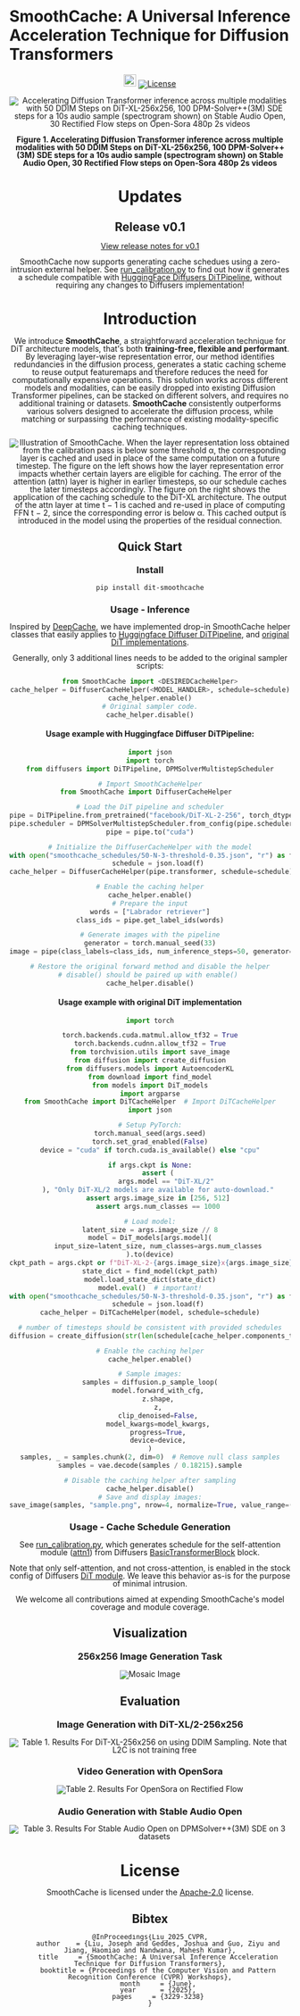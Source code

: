 # SmoothCache: A Universal Inference Acceleration Technique for Diffusion Transformers

<div align="center" style="line-height: 1;">
    <a href="https://arxiv.org/pdf/2411.10510" target="_blank"><img src="https://img.shields.io/badge/ArXiv-Paper-b5212f.svg?logo=arxiv" height="22px"></a>
  <a href="https://github.com/Roblox/SmoothCache/blob/main/LICENSE"><img src="https://img.shields.io/badge/License-Apache_2.0-green" alt="License"></a>
<div align="center" style="line-height: 1;">
</div>


<!-- <div align="center">
  <img src="https://github.com/Roblox/SmoothCache/blob/main/assets/TeaserFigureFlat.png" width="100%" ></img>
  <br>
  <em>
      (Accelerating Diffusion Transformer inference across multiple modalities with 50 DDIM Steps on DiT-XL-256x256, 100 DPM-Solver++(3M) SDE steps for a 10s audio sample (spectrogram shown) on Stable Audio Open, 30 Rectified Flow steps on Open-Sora 480p 2s videos) 
  </em>
</div>
<br> -->

![Accelerating Diffusion Transformer inference across multiple modalities with 50 DDIM Steps on DiT-XL-256x256, 100 DPM-Solver++(3M) SDE steps for a 10s audio sample (spectrogram shown) on Stable Audio Open, 30 Rectified Flow steps on Open-Sora 480p 2s videos](assets/TeaserFigureFlat.png)

**Figure 1. Accelerating Diffusion Transformer inference across multiple modalities with 50 DDIM Steps on DiT-XL-256x256, 100 DPM-Solver++(3M) SDE steps for a 10s audio sample (spectrogram shown) on Stable Audio Open, 30 Rectified Flow steps on Open-Sora 480p 2s videos**


# Updates

## Release v0.1

[View release notes for v0.1](https://github.com/Roblox/SmoothCache/releases/tag/v0.1)

SmoothCache now supports generating cache schedues using a zero-intrusion external helper. See [run_calibration.py](./examples/run_calibration.py) to find out how it generates a schedule compatible with [HuggingFace Diffusers DiTPipeline](https://github.com/huggingface/diffusers/blob/main/src/diffusers/pipelines/dit/pipeline_dit.py), without requiring any changes to Diffusers implementation!


# Introduction
We introduce **SmoothCache**, a straightforward acceleration technique for DiT architecture models, that's both **training-free, flexible and performant**. By leveraging layer-wise representation error, our method identifies redundancies in the diffusion process, generates a static caching scheme to reuse output featuremaps and therefore reduces the need for computationally expensive operations. This solution works across different models and modalities, can be easily dropped into existing Diffusion Transformer pipelines, can be stacked on different solvers, and requires no additional training or datasets. **SmoothCache** consistently outperforms various solvers designed to accelerate the diffusion process, while matching or surpassing the performance of existing modality-specific caching techniques.


![Illustration of SmoothCache. When the layer representation loss obtained from the calibration pass is below some threshold α, the corresponding layer is cached and used in place of the same computation on a future timestep. The figure on the left shows how the layer representation error impacts whether certain layers are eligible for caching. The error of the attention (attn) layer is higher in earlier timesteps, so our schedule caches the later timesteps accordingly. The figure on the right shows the application of the caching schedule to the DiT-XL architecture. The output of the attn layer at time t − 1 is cached and re-used in place of computing FFN t − 2, since the corresponding error is below α. This cached output is introduced in the model using the properties of the residual connection.](assets/SmoothCache2.png)

## Quick Start

### Install
```bash
pip install dit-smoothcache
```

### Usage - Inference

Inspired by [DeepCache](https://raw.githubusercontent.com/horseee/DeepCache), we have implemented drop-in SmoothCache helper classes that easily applies to [Huggingface Diffuser DiTPipeline](https://github.com/huggingface/diffusers/tree/main/src/diffusers/pipelines/dit), and [original DiT implementations](https://github.com/facebookresearch/DiT).

Generally, only 3 additional lines needs to be added to the original sampler scripts:
```python
from SmoothCache import <DESIREDCacheHelper>
cache_helper = DiffuserCacheHelper(<MODEL_HANDLER>, schedule=schedule)
cache_helper.enable()
# Original sampler code.
cache_helper.disable()
```

#### Usage example with Huggingface Diffuser DiTPipeline:
```python
import json
import torch
from diffusers import DiTPipeline, DPMSolverMultistepScheduler

# Import SmoothCacheHelper
from SmoothCache import DiffuserCacheHelper  

# Load the DiT pipeline and scheduler
pipe = DiTPipeline.from_pretrained("facebook/DiT-XL-2-256", torch_dtype=torch.float16)
pipe.scheduler = DPMSolverMultistepScheduler.from_config(pipe.scheduler.config)
pipe = pipe.to("cuda")

# Initialize the DiffuserCacheHelper with the model
with open("smoothcache_schedules/50-N-3-threshold-0.35.json", "r") as f:
    schedule = json.load(f)
cache_helper = DiffuserCacheHelper(pipe.transformer, schedule=schedule)

# Enable the caching helper
cache_helper.enable()
# Prepare the input
words = ["Labrador retriever"]
class_ids = pipe.get_label_ids(words)

# Generate images with the pipeline
generator = torch.manual_seed(33)
image = pipe(class_labels=class_ids, num_inference_steps=50, generator=generator).images[0]

# Restore the original forward method and disable the helper
# disable() should be paired up with enable() 
cache_helper.disable()
```

#### Usage example with original DiT implementation
```python
import torch

torch.backends.cuda.matmul.allow_tf32 = True
torch.backends.cudnn.allow_tf32 = True
from torchvision.utils import save_image
from diffusion import create_diffusion
from diffusers.models import AutoencoderKL
from download import find_model
from models import DiT_models
import argparse
from SmoothCache import DiTCacheHelper  # Import DiTCacheHelper
import json

# Setup PyTorch:
torch.manual_seed(args.seed)
torch.set_grad_enabled(False)
device = "cuda" if torch.cuda.is_available() else "cpu"

if args.ckpt is None:
    assert (
        args.model == "DiT-XL/2"
    ), "Only DiT-XL/2 models are available for auto-download."
    assert args.image_size in [256, 512]
    assert args.num_classes == 1000

# Load model:
latent_size = args.image_size // 8
model = DiT_models[args.model](
    input_size=latent_size, num_classes=args.num_classes
).to(device)
ckpt_path = args.ckpt or f"DiT-XL-2-{args.image_size}x{args.image_size}.pt"
state_dict = find_model(ckpt_path)
model.load_state_dict(state_dict)
model.eval()  # important!
with open("smoothcache_schedules/50-N-3-threshold-0.35.json", "r") as f:
    schedule = json.load(f)
cache_helper = DiTCacheHelper(model, schedule=schedule)

# number of timesteps should be consistent with provided schedules
diffusion = create_diffusion(str(len(schedule[cache_helper.components_to_wrap[0]])))

# Enable the caching helper
cache_helper.enable()

# Sample images:
samples = diffusion.p_sample_loop(
    model.forward_with_cfg,
    z.shape,
    z,
    clip_denoised=False,
    model_kwargs=model_kwargs,
    progress=True,
    device=device,
)
samples, _ = samples.chunk(2, dim=0)  # Remove null class samples
samples = vae.decode(samples / 0.18215).sample

# Disable the caching helper after sampling
cache_helper.disable()
# Save and display images:
save_image(samples, "sample.png", nrow=4, normalize=True, value_range=(-1, 1))
```

### Usage - Cache Schedule Generation
See [run_calibration.py](./examples/run_calibration.py), which generates schedule for the self-attention module ([attn1](https://github.com/huggingface/diffusers/blob/37a5f1b3b69ed284086fb31fb1b49668cba6c365/src/diffusers/models/attention.py#L380)) 
from Diffusers [BasicTransformerBlock](https://github.com/huggingface/diffusers/blob/37a5f1b3b69ed284086fb31fb1b49668cba6c365/src/diffusers/models/attention.py#L261C7-L261C28) block. 

Note that only self-attention, and not cross-attention, is enabled in the stock config of Diffusers [DiT module](https://github.com/huggingface/diffusers/blob/37a5f1b3b69ed284086fb31fb1b49668cba6c365/src/diffusers/models/transformers/dit_transformer_2d.py#L72-L73). We leave this behavior
as-is for the purpose of minimal intrusion. 

We welcome all contributions aimed at expending SmoothCache's model coverage and module coverage. 

## Visualization

### 256x256 Image Generation Task

![Mosaic Image](assets/dit-mosaic.png)



## Evaluation

### Image Generation with DiT-XL/2-256x256
![Table 1. Results For DiT-XL-256x256 on using DDIM Sampling.
Note that L2C is not training free](assets/table1.png)

### Video Generation with OpenSora
![Table 2. Results For OpenSora on Rectified Flow](assets/table2.png)

### Audio Generation with Stable Audio Open
![Table 3. Results For Stable Audio Open on DPMSolver++(3M) SDE on 3 datasets](assets/table3.png)


# License
SmoothCache is licensed under the [Apache-2.0](LICENSE) license.

## Bibtex
```
@InProceedings{Liu_2025_CVPR,
    author    = {Liu, Joseph and Geddes, Joshua and Guo, Ziyu and Jiang, Haomiao and Nandwana, Mahesh Kumar},
    title     = {SmoothCache: A Universal Inference Acceleration Technique for Diffusion Transformers},
    booktitle = {Proceedings of the Computer Vision and Pattern Recognition Conference (CVPR) Workshops},
    month     = {June},
    year      = {2025},
    pages     = {3229-3238}
}
```
